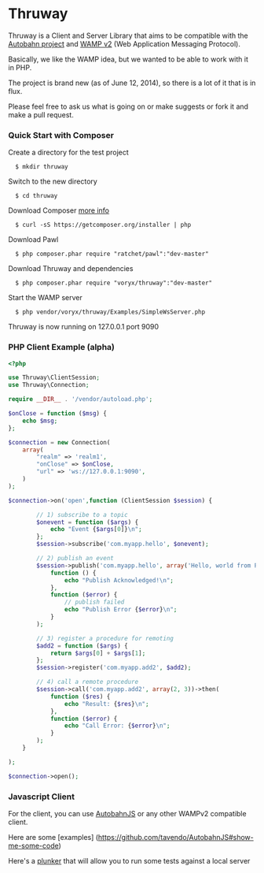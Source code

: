 Thruway
===========

Thruway is a Client and Server Library that aims to be compatible with the [Autobahn project](http://autobahn.ws/) 
and [WAMP v2](http://wamp.ws/)  (Web Application Messaging Protocol).

Basically, we like the WAMP idea, but we wanted to be able to work with it in PHP.

The project is brand new (as of June 12, 2014), so there is a lot of it that is in flux.

Please feel free to ask us what is going on or make suggests or fork it and make a pull request.


### Quick Start with Composer

Create a directory for the test project

      $ mkdir thruway

Switch to the new directory

      $ cd thruway

Download Composer [more info](https://getcomposer.org/doc/00-intro.md#downloading-the-composer-executable)

      $ curl -sS https://getcomposer.org/installer | php
      
Download Pawl

      $ php composer.phar require "ratchet/pawl":"dev-master"

Download Thruway and dependencies

      $ php composer.phar require "voryx/thruway":"dev-master"

Start the WAMP server

      $ php vendor/voryx/thruway/Examples/SimpleWsServer.php
    
Thruway is now running on 127.0.0.1 port 9090 

### PHP Client Example (alpha)

```php
<?php

use Thruway\ClientSession;
use Thruway\Connection;

require __DIR__ . '/vendor/autoload.php';

$onClose = function ($msg) {
    echo $msg;
};

$connection = new Connection(
    array(
        "realm" => 'realm1',
        "onClose" => $onClose,
        "url" => 'ws://127.0.0.1:9090',
    )
);

$connection->on('open',function (ClientSession $session) {

        // 1) subscribe to a topic
        $onevent = function ($args) {
            echo "Event {$args[0]}\n";
        };
        $session->subscribe('com.myapp.hello', $onevent);

        // 2) publish an event
        $session->publish('com.myapp.hello', array('Hello, world from PHP!!!'), [], ["acknowledge" => true])->then(
            function () {
                echo "Publish Acknowledged!\n";
            },
            function ($error) {
                // publish failed
                echo "Publish Error {$error}\n";
            }
        );

        // 3) register a procedure for remoting
        $add2 = function ($args) {
            return $args[0] + $args[1];
        };
        $session->register('com.myapp.add2', $add2);

        // 4) call a remote procedure
        $session->call('com.myapp.add2', array(2, 3))->then(
            function ($res) {
                echo "Result: {$res}\n";
            },
            function ($error) {
                echo "Call Error: {$error}\n";
            }
        );
    }

);

$connection->open();
```

### Javascript Client

For the client, you can use [AutobahnJS](https://github.com/tavendo/AutobahnJS) or any other WAMPv2 compatible client.

Here are some [examples] (https://github.com/tavendo/AutobahnJS#show-me-some-code)

Here's a [plunker](http://plnkr.co/edit/8vcBDUzIhp48JtuTGIaj?p=info) that will allow you to run some tests against a local server 

